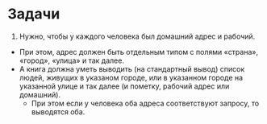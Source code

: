 Задачи
======

1. Нужно, чтобы у каждого человека был домашний адрес и рабочий.
  * При этом, адрес должен быть отдельным типом с полями «страна», «город», «улица» и так далее.
  * А книга должна уметь выводить (на стандартный вывод) список людей, живущих в указаном городе, или в указанном городе на указанной улице и так далее (и пометку, рабочий адрес или домашний).
    * При этом если у человека оба адреса соответствуют запросу, то выводятся оба.
